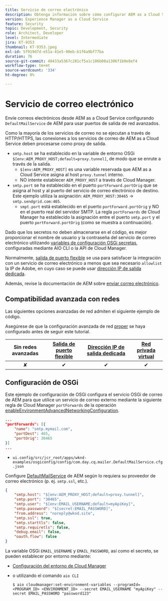 ```yaml
---
title: Servicio de correo electrónico
description: Obtenga información sobre cómo configurar AEM as a Cloud Service para que se conecte con un servicio de correo electrónico mediante puertos de salida.
version: Experience Manager as a Cloud Service
feature: Security
topic: Development, Security
role: Architect, Developer
level: Intermediate
jira: KT-9353
thumbnail: KT-9353.jpeg
exl-id: 5f919d7d-e51a-41e5-90eb-b1f6a9bf77ba
duration: 76
source-git-commit: 48433a5367c281cf5a1c106b08a1306f1b0e8ef4
workflow-type: tm+mt
source-wordcount: '334'
ht-degree: 0%

---
```


# Servicio de correo electrónico

Envíe correos electrónicos desde AEM as a Cloud Service configurando `DefaultMailService` de AEM para usar puertos de salida de red avanzados.

Como la mayoría de los servicios de correo no se ejecutan a través de HTTP/HTTPS, las conexiones a los servicios de correo de AEM as a Cloud Service deben procesarse como proxy de salida.

+ `smtp.host` se ha establecido en la variable de entorno OSGi `$[env:AEM_PROXY_HOST;default=proxy.tunnel]`, de modo que se enrute a través de la salida.
   + `$[env:AEM_PROXY_HOST]` es una variable reservada que AEM as a Cloud Service asigna al host `proxy.tunnel` interno.
   + NO intente establecer `AEM_PROXY_HOST` a través de Cloud Manager.
+ `smtp.port` se ha establecido en el puerto `portForward.portOrig` que se asigna al host y al puerto del servicio de correo electrónico de destino. Este ejemplo utiliza la asignación: `AEM_PROXY_HOST:30465` → `smtp.sendgrid.com:465`.
   + `smpt.port` está establecido en el puerto `portForward.portOrig` y NO en el puerto real del servidor SMTP. La regla `portForwards` de Cloud Manager ha establecido la asignación entre el puerto `smtp.port` y el puerto `portForward.portOrig` (como se muestra a continuación).

Dado que los secretos no deben almacenarse en el código, es mejor proporcionar el nombre de usuario y la contraseña del servicio de correo electrónico utilizando [variables de configuración OSGi secretas](https://experienceleague.adobe.com/docs/experience-manager-cloud-service/implementing/deploying/configuring-osgi.html?lang=es#secret-configuration-values), configuradas mediante AIO CLI o la API de Cloud Manager.

Normalmente, [salida de puerto flexible](../flexible-port-egress.md) se usa para satisfacer la integración con un servicio de correo electrónico a menos que sea necesario `allowlist` la IP de Adobe, en cuyo caso se puede usar [dirección IP de salida dedicada](../dedicated-egress-ip-address.md).

Además, revise la documentación de AEM sobre [enviar correo electrónico](https://experienceleague.adobe.com/docs/experience-manager-cloud-service/content/implementing/developing/development-guidelines.html?lang=es#sending-email).

## Compatibilidad avanzada con redes

Las siguientes opciones avanzadas de red admiten el siguiente ejemplo de código.

Asegúrese de que la configuración avanzada de red [proper](../advanced-networking.md#advanced-networking) se haya configurado antes de seguir este tutorial.

| Sin redes avanzadas | [Salida de puerto flexible](../flexible-port-egress.md) | [Dirección IP de salida dedicada](../dedicated-egress-ip-address.md) | [Red privada virtual](../vpn.md) |
|:-----:|:-----:|:------:|:---------:|
| ✘ | ✔ | ✔ | ✔ |

## Configuración de OSGi

Este ejemplo de configuración de OSGi configura el servicio OSGi de correo de AEM para que utilice un servicio de correo externo mediante la siguiente regla de Cloud Manager `portForwards` de la operación [enableEnvironmentAdvancedNetworkingConfiguration](https://www.adobe.io/experience-cloud/cloud-manager/reference/api/#operation/enableEnvironmentAdvancedNetworkingConfiguration).

```json
...
"portForwards": [{
    "name": "smtp.mymail.com",
    "portDest": 465,
    "portOrig": 30465
}]
...
```

+ `ui.config/src/jcr_root/apps/wknd-examples/osgiconfig/config/com.day.cq.mailer.DefaultMailService.cfg.json`

Configure [DefaultMailService](https://experienceleague.adobe.com/docs/experience-manager-cloud-service/content/implementing/developing/development-guidelines.html?lang=es#sending-email) de AEM según lo requiera su proveedor de correo electrónico (p. ej. `smtp.ssl`, etc.).

```json
{
    "smtp.host": "$[env:AEM_PROXY_HOST;default=proxy.tunnel]",
    "smtp.port": "30465",
    "smtp.user": "$[env:EMAIL_USERNAME;default=myApiKey]",
    "smtp.password": "$[secret:EMAIL_PASSWORD]",
    "from.address": "noreply@wknd.site",
    "smtp.ssl": true,
    "smtp.starttls": false, 
    "smtp.requiretls": false,
    "debug.email": false,
    "oauth.flow": false
}
```

La variable OSGi `EMAIL_USERNAME` y `EMAIL_PASSWORD`, así como el secreto, se pueden establecer por entorno mediante:

+ [Configuración del entorno de Cloud Manager](https://experienceleague.adobe.com/docs/experience-manager-cloud-service/content/implementing/using-cloud-manager/environment-variables.html?lang=es)
+ o utilizando el comando `aio CLI`

  ```shell
  $ aio cloudmanager:set-environment-variables --programId=<PROGRAM_ID> <ENVIRONMENT_ID> --secret EMAIL_USERNAME "myApiKey" --secret EMAIL_PASSWORD "password123"
  ```
